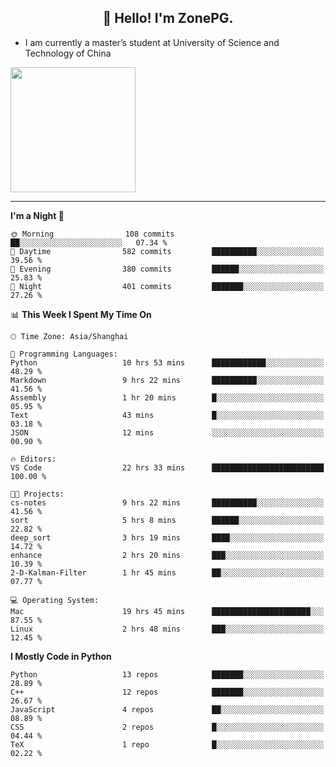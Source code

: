 <h2 align="center">👋 Hello! I'm ZonePG.</h2>

- I am currently a master’s student at University of Science and Technology of China

<img height=200 align="center" src="https://github-readme-stats.vercel.app/api?username=zonepg" />

-------

<!--START_SECTION:waka-->
**I'm a Night 🦉** 

```text
🌞 Morning                108 commits         ██░░░░░░░░░░░░░░░░░░░░░░░   07.34 % 
🌆 Daytime                582 commits         ██████████░░░░░░░░░░░░░░░   39.56 % 
🌃 Evening                380 commits         ██████░░░░░░░░░░░░░░░░░░░   25.83 % 
🌙 Night                  401 commits         ███████░░░░░░░░░░░░░░░░░░   27.26 % 
```


📊 **This Week I Spent My Time On** 

```text
🕑︎ Time Zone: Asia/Shanghai

💬 Programming Languages: 
Python                   10 hrs 53 mins      ████████████░░░░░░░░░░░░░   48.29 % 
Markdown                 9 hrs 22 mins       ██████████░░░░░░░░░░░░░░░   41.56 % 
Assembly                 1 hr 20 mins        █░░░░░░░░░░░░░░░░░░░░░░░░   05.95 % 
Text                     43 mins             █░░░░░░░░░░░░░░░░░░░░░░░░   03.18 % 
JSON                     12 mins             ░░░░░░░░░░░░░░░░░░░░░░░░░   00.90 % 

🔥 Editors: 
VS Code                  22 hrs 33 mins      █████████████████████████   100.00 % 

🐱‍💻 Projects: 
cs-notes                 9 hrs 22 mins       ██████████░░░░░░░░░░░░░░░   41.56 % 
sort                     5 hrs 8 mins        ██████░░░░░░░░░░░░░░░░░░░   22.82 % 
deep_sort                3 hrs 19 mins       ████░░░░░░░░░░░░░░░░░░░░░   14.72 % 
enhance                  2 hrs 20 mins       ███░░░░░░░░░░░░░░░░░░░░░░   10.39 % 
2-D-Kalman-Filter        1 hr 45 mins        ██░░░░░░░░░░░░░░░░░░░░░░░   07.77 % 

💻 Operating System: 
Mac                      19 hrs 45 mins      ██████████████████████░░░   87.55 % 
Linux                    2 hrs 48 mins       ███░░░░░░░░░░░░░░░░░░░░░░   12.45 % 
```

**I Mostly Code in Python** 

```text
Python                   13 repos            ███████░░░░░░░░░░░░░░░░░░   28.89 % 
C++                      12 repos            ███████░░░░░░░░░░░░░░░░░░   26.67 % 
JavaScript               4 repos             ██░░░░░░░░░░░░░░░░░░░░░░░   08.89 % 
CSS                      2 repos             █░░░░░░░░░░░░░░░░░░░░░░░░   04.44 % 
TeX                      1 repo              █░░░░░░░░░░░░░░░░░░░░░░░░   02.22 % 
```




<!--END_SECTION:waka-->
